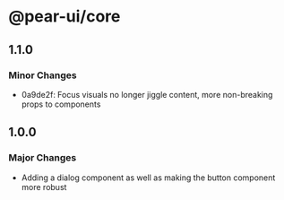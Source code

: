 # @pear-ui/core

## 1.1.0

### Minor Changes

- 0a9de2f: Focus visuals no longer jiggle content, more non-breaking props to components

## 1.0.0

### Major Changes

- Adding a dialog component as well as making the button component more robust

